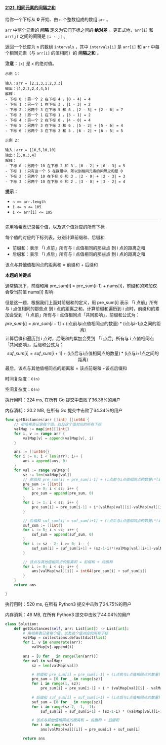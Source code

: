 #### [2121. 相同元素的间隔之和](https://leetcode-cn.com/problems/intervals-between-identical-elements/)

给你一个下标从 **0** 开始、由 `n` 个整数组成的数组 `arr` 。

`arr` 中两个元素的 **间隔** 定义为它们下标之间的 **绝对差** 。更正式地，`arr[i]` 和 `arr[j]` 之间的间隔是 `|i - j|` 。

返回一个长度为 `n` 的数组 `intervals` ，其中 `intervals[i]` 是 `arr[i]` 和 `arr` 中每个相同元素（与 `arr[i]` 的值相同）的 **间隔之和** *。*

**注意：**`|x|` 是 `x` 的绝对值。

```
示例 1：

输入：arr = [2,1,3,1,2,3,3]
输出：[4,2,7,2,4,4,5]
解释：
- 下标 0 ：另一个 2 在下标 4 ，|0 - 4| = 4
- 下标 1 ：另一个 1 在下标 3 ，|1 - 3| = 2
- 下标 2 ：另两个 3 在下标 5 和 6 ，|2 - 5| + |2 - 6| = 7
- 下标 3 ：另一个 1 在下标 1 ，|3 - 1| = 2
- 下标 4 ：另一个 2 在下标 0 ，|4 - 0| = 4
- 下标 5 ：另两个 3 在下标 2 和 6 ，|5 - 2| + |5 - 6| = 4
- 下标 6 ：另两个 3 在下标 2 和 5 ，|6 - 2| + |6 - 5| = 5

示例 2：

输入：arr = [10,5,10,10]
输出：[5,0,3,4]
解释：
- 下标 0 ：另两个 10 在下标 2 和 3 ，|0 - 2| + |0 - 3| = 5
- 下标 1 ：只有这一个 5 在数组中，所以到相同元素的间隔之和是 0
- 下标 2 ：另两个 10 在下标 0 和 3 ，|2 - 0| + |2 - 3| = 3
- 下标 3 ：另两个 10 在下标 0 和 2 ，|3 - 0| + |3 - 2| = 4
```

**提示：**

- `n == arr.length`
- `1 <= n <= 105`
- `1 <= arr[i] <= 105`

---

先用哈希表记录每个值，以及这个值对应的所有下标

每个值的对应的下标列表，分别计算前缀和、后缀和

- 前缀和：表示 「i 点前」所有与 i 点值相同的那些点 到 i 点的距离之和
- 后缀和：表示 「i 点后」所有与 i 点值相同的那些点 到 i 点的距离之和

该点与其他值相同点的距离和 = 前缀和 + 后缀和

**本题的关键点**

通常情况下，前缀和用 pre_sum[i] = pre_sum[i-1] + nums[i]，前缀和的累加仅会受当前值 nums[i] 影响

但是这一题，根据我们上面对前缀和的定义，用 pre_sum[i] 表示 「i 点前」所有与 i 点值相同的那些点 到 i 点的距离之和。计算前缀和遍历到 i 点时，前缀和的累加会受到 「i 点前」所有与 i 点值相同点「共同影响」，前缀和公式为：
$$
pre\_sum[i] = pre\_sum[i-1] + (\text{i点前与i点值相同点的数量})*(\text{i点与i-1点之间的距离})
$$
计算后缀和遍历到 i 点时，后缀和的累加会受到 「i 点后」所有与 i 点值相同点「共同影响」，后缀和公式为：
$$
suf\_sum[i] = suf\_sum[i+1] + (\text{i点后与i点值相同点的数量})*(\text{i点与i+1点之间的距离})
$$
最后，该点与其他值相同点的距离和 = 该点前缀和 +该点后缀和



时间复杂度：`O(n)`

空间复杂度：`O(n)`

执行用时：224 ms, 在所有 Go 提交中击败了36.36%的用户

内存消耗：20.2 MB, 在所有 Go 提交中击败了64.34%的用户

```go
func getDistances(arr []int) []int64 {
    // 用哈希表记录每个值，以及这个值对应的所有下标
    valMap := map[int][]int{}
    for i, v := range arr {
        valMap[v] = append(valMap[v], i)
    }

    ans := []int64{}
    for i := 0; i < len(arr); i++ {
        ans = append(ans, 0)
    }
    for val := range valMap {
        sz := len(valMap[val])
        // 前缀和 pre_sum[i] = pre_sum[i-1] + (i点前与i点值相同点的数量)*(i点与i-1点之间的距离)
        pre_sum := []int{}
        for i := 0; i < sz; i++ {
            pre_sum = append(pre_sum, 0)
        }
        for i := 1; i < sz; i++ {
            pre_sum[i] = pre_sum[i-1] + i*(valMap[val][i]-valMap[val][i-1])
        }

        // 后缀和 suf_sum[i] = suf_sum[i+1] + (i点后与i点值相同点的数量)*(i点与i+1点之间的距离)
        suf_sum := []int{}
        for i := 0; i < sz; i++ {
            suf_sum = append(suf_sum, 0)
        }
        for i := sz - 2; i >= 0; i-- {
            suf_sum[i] = suf_sum[i+1] + (sz-1-i)*(valMap[val][i+1]-valMap[val][i])
        }

        // 该点与其他值相同点的距离和 = 前缀和 + 后缀和
        for i := 0; i < sz; i++ {
            ans[valMap[val][i]] = int64(pre_sum[i] + suf_sum[i])
        }
    }
    return ans

}
```

执行用时：520 ms, 在所有 Python3 提交中击败了24.75%的用户

内存消耗：49 MB, 在所有 Python3 提交中击败了44.04%的用户

```python
class Solution:
    def getDistances(self, arr: List[int]) -> List[int]:
        # 用哈希表记录每个值，以及这个值对应的所有下标
        valMap = collections.defaultdict(list)
        for i, v in enumerate(arr):
            valMap[v].append(i)
        
        ans = [0 for _ in range(len(arr))]
        for val in valMap:
            sz = len(valMap[val])

            # 前缀和 pre_sum[i] = pre_sum[i-1] + (i点前与i点值相同点的数量)*(i点与i-1点之间的距离) 
            pre_sum = [0 for _ in range(sz)]
            for i in range(1, sz):
                pre_sum[i] = pre_sum[i-1] + i * (valMap[val][i] - valMap[val][i-1])
            
            # 后缀和 suf_sum[i] = suf_sum[i+1] + (i点后与i点值相同点的数量)*(i点与i+1点之间的距离) 
            suf_sum = [0 for _ in range(sz)]
            for i in range(sz-2, -1, -1):
                suf_sum[i] = suf_sum[i+1] + (sz-1-i) * (valMap[val][i+1] - valMap[val][i])

            # 该点与其他值相同点的距离和 = 前缀和 + 后缀和
            for i in range(sz):
                ans[valMap[val][i]] = pre_sum[i] + suf_sum[i]

        return ans   
```

